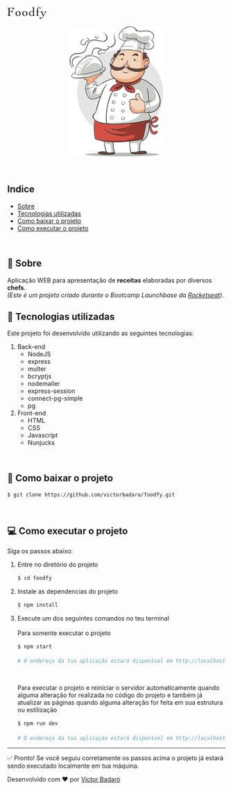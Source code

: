<img src="./public/img/logo.png">

<p align="center">
    <img src="./public/img/chef.png">
</p>
<br>

## Indice

* [Sobre](#-sobre)
* [Tecnologias utilizadas](#-tecnologias-utilizadas)
* [Como baixar o projeto](#-como-baixar-o-projeto)
* [Como executar o projeto](#-como-executar-o-projeto)
<br>

## 🧾 Sobre

Aplicação WEB para apresentação de **receitas** elaboradas por diversos **chefs**.<br>
_(Este é um projeto criado durante o Bootcamp Launchbase da [Rocketseat](https://rocketseat.com.br/))_.
<br>

## 🚀 Tecnologias utilizadas

Este projeto foi desenvolvido utilizando as seguintes tecnologias:

1. Back-end
    * NodeJS
    * express
    * multer
    * bcryptjs
    * nodemailer
    * express-session
    * connect-pg-simple
    * pg
2. Front-end
    * HTML
    * CSS
    * Javascript
    * Nunjucks
<br>

## 🔽 Como baixar o projeto

```bash
$ git clone https://github.com/victorbadaro/foodfy.git
```
<br>

## 💻 Como executar o projeto

Siga os passos abaixo:

1. Entre no diretório do projeto
    ```bash
    $ cd foodfy
    ```

2. Instale as dependencias do projeto
    ```bash
    $ npm install
    ```

3. Execute um dos seguintes comandos no teu terminal<br><br>
    Para somente executar o projeto
    
    ```bash
    $ npm start

    # O endereço da tua aplicação estará disponível em http://localhost:3000
    ```
    <br>
    
    Para executar o projeto e reiniciar o servidor automaticamente quando alguma alteração for realizada no código do projeto e também já atualizar as páginas quando alguma alteração for feita em sua estrutura ou estilização
    ```bash
    $ npm run dev

    # O endereço da tua aplicação estará disponível em http://localhost:3001
    ```

---
✅ Pronto! Se você seguiu corretamente os passos acima o projeto já estará sendo executado localmente em tua máquina.
<br>

Desenvolvido com ❤ por [Victor Badaró](https://github.com/victorbadaro)